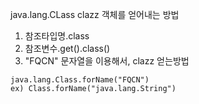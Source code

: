 java.lang.CLass clazz 객체를 얻어내는 방법
1. 참조타입명.class
2. 참조변수.get().class()
3. "FQCN" 문자열을 이용해서, clazz 얻는방법  
```
java.lang.Class.forName("FQCN")
ex) Class.forName("java.lang.String")
```
